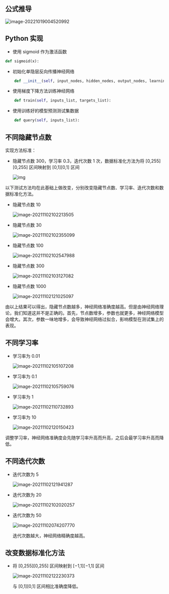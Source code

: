## 公式推导

![image-20221019004520992](https://wangleidetuchuang.oss-cn-beijing.aliyuncs.com/img/image-20221019004520992.png)

## Python 实现

- 使用 sigmoid 作为激活函数

```python
def sigmoid(x):
```

- 初始化单隐层反向传播神经网络

```python
    def __init__(self, input_nodes, hidden_nodes, output_nodes, learning_rate):
```

- 使用梯度下降方法训练神经网络

```python
    def train(self, inputs_list, targets_list):
```

- 使用训练好的模型预测测试集数据

```python
    def query(self, inputs_list):
```

## 不同隐藏节点数

实现方法标准：

- 隐藏节点数 300，学习率 0.3，迭代次数 1 次，数据标准化方法为将 [0,255][0,255] 区间映射到 [0,1][0,1] 区间

  ![img](https://gitee.com/buptsg2019/picgo/raw/master/image-20211102103127082.png)

以下测试方法均在此基础上做改变，分别改变隐藏节点数、学习率、迭代次数和数据标准化方法。

- 隐藏节点数 10

  ![image-20211102102213505](https://gitee.com/buptsg2019/picgo/raw/master/image-20211102102213505.png)

- 隐藏节点数 30

  ![image-20211102102355099](https://gitee.com/buptsg2019/picgo/raw/master/image-20211102102355099.png)

- 隐藏节点数 100

  ![image-20211102102547988](https://gitee.com/buptsg2019/picgo/raw/master/image-20211102102547988.png)

- 隐藏节点数 300

  ![image-20211102103127082](https://gitee.com/buptsg2019/picgo/raw/master/image-20211102103127082.png)

- 隐藏节点数 1000

  ![image-20211102121025097](https://gitee.com/buptsg2019/picgo/raw/master/image-20211102121025097.png)

由以上结果可以得出，隐藏节点数越多，神经网络准确度越高。但是由神经网络理论，我们知道这并不是正确的。首先，节点数增多，参数也就更多，神经网络模型会增大。其次，参数一味地增多，会导致神经网络过拟合，影响模型在测试集上的表现。

## 不同学习率

- 学习率为 0.01

  ![image-20211102105107208](https://gitee.com/buptsg2019/picgo/raw/master/image-20211102105107208.png)

- 学习率为 0.1

  ![image-20211102105759076](https://gitee.com/buptsg2019/picgo/raw/master/image-20211102105759076.png)

- 学习率为 1

  ![image-20211102110732893](https://gitee.com/buptsg2019/picgo/raw/master/image-20211102110732893.png)

- 学习率为 10

  ![image-20211102120150423](https://gitee.com/buptsg2019/picgo/raw/master/image-20211102120150423.png)

调整学习率，神经网络准确度会先随学习率升高而升高，之后会最学习率升高而降低。

## 不同迭代次数

- 迭代次数为 5

  ![image-20211102121941287](https://gitee.com/buptsg2019/picgo/raw/master/image-20211102121941287.png)

- 迭代次数为 20

  ![image-20211102102020257](https://gitee.com/buptsg2019/picgo/raw/master/image-20211102102020257.png)

- 迭代次数为 50

  ![image-20211102074207770](https://gitee.com/buptsg2019/picgo/raw/master/image-20211102074207770.png)

  迭代次数越大，神经网络精确度越高。

## 改变数据标准化方法

- 将 [0,255][0,255] 区间映射到 [−1,1][−1,1] 区间

  ![image-20211102122230373](https://gitee.com/buptsg2019/picgo/raw/master/image-20211102122230373.png)

  与 [0,1][0,1] 区间相比准确度降低。